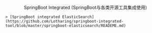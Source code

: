 <center>SpringBoot Integrated (SpringBoot与各类开源工具集成使用)</center>  


    > [SpringBoot integrated ElasticSearch](https://github.com/Lotharing/springboot-integrated-tool/blob/master/springboot-elasticsearch/READEME.md)
